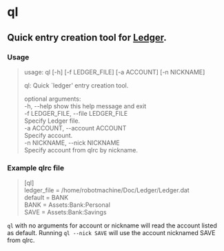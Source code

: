 # ql

## Quick entry creation tool for [Ledger](http://ledger-cli.org/ "Ledger").  

### Usage
>usage: ql [-h] [-f LEDGER_FILE] [-a ACCOUNT] [-n NICKNAME]  
>    
>ql: Quick `ledger' entry creation tool.  
>  
>optional arguments:  
>  -h, --help            show this help message and exit  
>  -f LEDGER_FILE, --file LEDGER_FILE  
>                        Specify Ledger file.  
>  -a ACCOUNT, --account ACCOUNT  
>                        Specify account.  
>  -n NICKNAME, --nick NICKNAME  
>                        Specify account from qlrc by nickname.  

### Example qlrc file

>[ql]  
>ledger_file = /home/robotmachine/Doc/Ledger/Ledger.dat  
>default = BANK  
>BANK = Assets:Bank:Personal  
>SAVE = Assets:Bank:Savings  
  
`ql` with no arguments for account or nickname will read the account listed as default. Running `ql --nick SAVE` will use the account nicknamed SAVE from qlrc.
